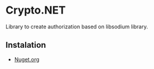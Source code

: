 # Crypto.NET

Library to create authorization based on libsodium library.

## Instalation

* [Nuget.org](https://www.nuget.org/packages/Crypto.NET)